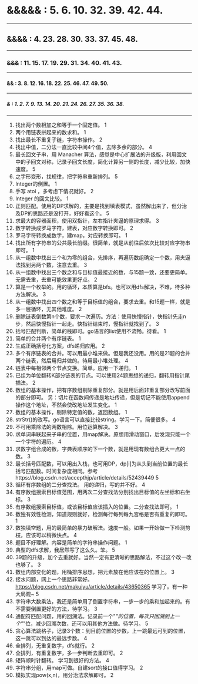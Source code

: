 # &&&&& : 5. 6. 10. 32. 39. 42. 44. 
----
## &&&& : 4. 23. 28. 30. 33. 37. 45. 48. 
----
### &&& : 11. 15. 17. 19. 29. 31. 34. 40. 41. 43. 
----
#### && : 3. 8. 12. 16. 18. 22. 25. 46. 47. 49. 50. 
----
##### & : 1. 2. 7. 9. 13. 14. 20. 21. 24. 26. 27. 35. 36. 38.
----

1. 找出两个数相加之和等于一个固定值。 1
2. 两个用链表拼起来的数求和。 1
3. 找出最长不重复子链，字符串操作。 2
4. 找出中值，二分法一直比较中间4个值，去除多余的部分。 4
5. 最长回文子串，用 Manacher 算法，感觉是中心扩展法的升级版，利用回文中的子回文对称，记录子回文长度，简化计算另一侧的长度，减少比较，加快速度。 5
6. 之字形变形，找规律，把字符串重新排列。 5
7. Integer的倒置。 1
8. 手写 atoi ，多考虑下情况就好。 2
9. Integer 的回文比较。 1
10. 正则匹配。使用的DP求解的，主要是找到填表模式，虽然解出来了，但分治及DP的思路还是没打开，好好看这个。 5
11. 求最大的容器面积，使用双指针，左右指针夹逼的原理求得。 3
12. 数字转换成罗马字符，建表，对应数字转换即可。 2
13. 罗马字符转换成数字，建map，对应转换即可。 1
14. 找出所有字符串的公共最长前缀。很简单，就是从前往后依次比较对应字符串即可。 1
15. 从一组数中找出三个和为零的组合，先排序，再遍历数组确定一个数，用夹逼法找到另两个数，注意去重。 3
16. 从一组数中找出三个数之和与目标值最接近的数，与15题一致，还要更简单。无需去重，去重可能效果更好点。 2
17. 算是一个枚举的。用的循环，本质算是bfs。也可以用dfs解决，不难，待多种方法解决。 3
18. 从一组数中找出四个数之和等于目标值的组合，要求去重。和15题一样，就是多一层循环，无其他难度。 2
19. 删除链表倒数第n个数，要求一次遍历。方法：使用快慢指针，快指针先走n步，然后快慢指针一起走。快指针结束时，慢指针就找到了。 3
20. 括号匹配判断，简单的栈即可。go语言的list使用不流畅。待看。 1
21. 简单的合并两个有序链表。 1
22. 生成正确括号化方案，dfs递归应用。 2
23. 多个有序链表的合并。可以用最小堆来做。但是我还没用。用的是21题的合并两个链表，然后用归并做的。待用最小堆处理。 4
24. 链表中每相邻两个节点交换。简单。应用一下递归。 1
25. 已组为单位翻转K部分链表的节点。可以使用24题思想的递归，翻转用指针尾插法。 2
26. 数组的基本操作，把有序数组剔除重复部分。就是用后面非重复部分改写前面的部分即可。 另：切片在函数间传递是地址传递，但是切记不能使用append操作这个地址，不然会使改地址发生变化。 1
27. 数组的基本操作，剔除特定值的数，返回数组。 1
28. strStr()的改写。go语言可以直接比较string。学习一下。简便很多。 4
29. 不可用乘除法的两数相除。用位运算解决。 3
30. 求单词串联起来子串的位置，用map解决。原想用滑动窗口，后发现只能一个一个字符的遍历。 4
31. 求数字组合成的数，字典表顺序的下一个数，就是用现有数组合更大一点的数。 3
32. 最长括号匹配数，可以用出入栈，也可用DP，dp[i]为从头到当前位置的最长括号匹配数。时间复杂度相同。参考https://blog.csdn.net/accepthjp/article/details/52439449  5
33. 循环有序数组的二分查找法。 用的递归，写的并不好。 4
34. 有序数组搜索目标值范围，用两次二分查找法分别找出目标值的左坐标和右坐标。 3
35. 有序数组搜索目标值，或该目标值应该插入的位置。二分查找法即可。 1
36. 数独有效性检测，知道规则就好，检测每行每列每九宫格是否有重复的即可。 1
37. 数独填空题，用的最简单的暴力破解法。速度一般。如果一开始做一下检测剪枝，应该可以稍微快点。 4
38. 题目不好理解。内容是简单的字符串操作问题。 1
39. 典型的dfs求解，我居然写了这么久。笨。 5
40. 39题的升级，加个去重就好。当然一定有更清晰的思路解法，不过这个改一改也够了。 3
41. 数组内部变化的题，用桶排序思想，把元素放在他应该在的位置上。 3
42. 接水问题，网上一个思路非常好。https://blog.csdn.net/makuiyu/article/details/43650365 学习了。有一种大局观~ 5
43. 字符串大数乘法，我还是简单用了倒置字符串，一步一步的乘和加起来的。有不需要倒置更好的方法，待学习。 3
44. 通配符匹配问题，用的回溯法。记录前一个"*"的位置，每次只回溯到上一个"*"位，减少回溯次数，还可以用其他方法做。待学习。 5
45. 贪心算法跳格子，记录3个数：到目前位置的步数，上一跳最远可到的位置，这一跳可以到达的最远步数。 4
46. 全排列，无重复数字，dfs就行。 2
47. 全排列，有重复数字，多一步判断去重即可。 2
48. 矩阵顺时针翻转。 学习到很好的方法。 4
49. 字符串分组，用map可做。自建sort的接口值得学习。 2
50. 模拟实现pow(x,n)，用分治法求解即可。 2